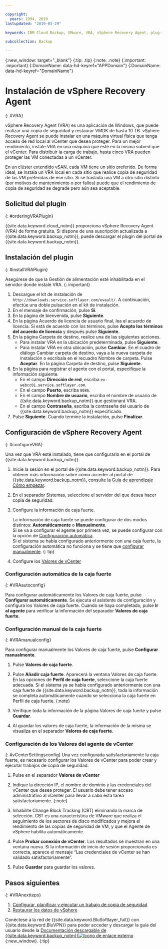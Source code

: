 ```yaml
---

copyright:
  years: 1994, 2019
lastupdated: "2019-03-29"

keywords: IBM Cloud Backup, VMware, VRA, vSphere Recovery Agent, plug-in, plugin, EVault, Carbonite, vSphere

subcollection: Backup

---
```

{:new_window: target="_blank"}
{:tip: .tip}
{:note: .note}
{:important: .important}
{:DomainName: data-hd-keyref="APPDomain"}
{:DomainName: data-hd-keyref="DomainName"}

# Instalación de vSphere Recovery Agent
{: #VRA}

vSphere Recovery Agent (VRA) es una aplicación de Windows, que puede realizar una copia de seguridad y restaurar VMDK de hasta 10 TB. vSphere Recovery Agent se puede instalar en una máquina virtual física que tenga acceso de red local al vCenter que desea proteger. Para un mejor rendimiento, instale VRA en una máquina que esté en la misma subred que el vCenter. Para distribuir la carga de trabajo, hasta cinco VRA pueden proteger las VM conectadas a un vCenter.

En un clúster extendido vSAN, cada VM tiene un sitio preferido. De forma ideal, se instala un VRA local en cada sitio que realice copia de seguridad de las VM preferidas de ese sitio. Si se traslada una VM a otro sitio distinto (por motivos de mantenimiento o por fallos) puede que el rendimiento de copia de seguridad se degrade pero aún sea aceptable.


## Solicitud del plugin
{: #orderingVRAPlugin}

{{site.data.keyword.cloud_notm}} proporciona vSphere Recovery Agent (VRA) de forma gratuita. Si dispone de una suscripción actualizada a {{site.data.keyword.backup_notm}}, puede descargar el plugin del portal de {{site.data.keyword.backup_notm}}.

## Instalación del plugin
{: #installVRAPlugin}

Asegúrese de que la Gestión de alimentación esté inhabilitada en el servidor donde instale VRA.
{: important}

1. Descargue el kit de instalación de `http://downloads.service.softlayer.com/evault/`. A continuación, efectúe una doble pulsación en el kit de instalación.
2. En el mensaje de confirmación, pulse **Sí**.
3. En la página de bienvenida, pulse **Siguiente**.
4. En la página Acuerdo de licencia de usuario final, lea el acuerdo de licencia. Si está de acuerdo con los términos, pulse **Acepto los términos del acuerdo de licencia** y después pulse **Siguiente**.
5. En la página Carpeta de destino, realice una de las siguientes acciones.
   * Para instalar VRA en la ubicación predeterminada, pulse **Siguiente**.
   * Para instalar VRA en otra ubicación, pulse **Cambiar**. En el cuadro de diálogo Cambiar carpeta de destino, vaya a la nueva carpeta de instalación o escríbala en el recuadro Nombre de carpeta. Pulse **Aceptar**. En la página Carpeta de destino, pulse **Siguiente**.
6. En la página para registrar el agente con el portal, especifique la información siguiente.
   * En el campo **Dirección de red**, escriba `ev-webcc01.service.softlayer.com`.
   * En el campo **Puerto**, escriba `8086`.
   * En el campo **Nombre de usuario**, escriba el nombre de usuario de {{site.data.keyword.backup_notm}} que gestionará VRA.
   * En el campo **Contraseña**, escriba la contraseña del usuario de {{site.data.keyword.backup_notm}} especificado.
7.	Pulse **Siguiente**. Cuando termine la instalación, pulse **Finalizar**.

## Configuración de vSphere Recovery Agent
{: #configureVRA}

Una vez que VRA esté instalado, tiene que configurarlo en el portal de {{site.data.keyword.backup_notm}}.

1. Inicie la sesión en el portal de {{site.data.keyword.backup_notm}}. Para obtener más información sobre cómo acceder al portal de {{site.data.keyword.backup_notm}}, consulte la [Guía de aprendizaje Cómo empezar](/docs/infrastructure/Backup?topic=Backup-getting-started#accessingWebCC).
2. En el separador Sistemas, seleccione el servidor del que desea hacer copia de seguridad.
3. Configure la información de caja fuerte.

   La información de caja fuerte se puede configurar de dos modos distintos: **Automáticamente** o **Manualmente**.<br/>Si se va a configurar el agente por primera vez, se puede configurar con la opción de [Configuración automática](#VRAautoconfig).<br/>Si el sistema se había configurado anteriormente con una caja fuerte, la configuración automática no funciona y se tiene que [configurar manualmente](#VRAmanualconfig).
   {: tip}

4. Configure los [Valores de vCenter](#vCenterSettingsconfig)   

### Configuración automática de la caja fuerte
{: #VRAautoconfig}

Para configurar automáticamente los Valores de caja fuerte, pulse **Configurar automáticamente**. Se ejecuta el asistente de configuración y configura los Valores de caja fuerte. Cuando se haya completado, pulse **Ir al agente** para verificar la información del separador **Valores de caja fuerte**.
 

### Configuración manual de la caja fuerte
{: #VRAmanualconfig}

Para configurar manualmente los Valores de caja fuerte, pulse **Configurar manualmente**.   
1. Pulse **Valores de caja fuerte**.
2. Pulse **Añadir caja fuerte**. Aparecerá la ventana Valores de caja fuerte. En las opciones de **Perfil de caja fuerte**, seleccione la caja fuerte adecuada.
   Si el sistema ya se había configurado anteriormente con una caja fuerte de {{site.data.keyword.backup_notm}}, toda la información se completa automáticamente cuando se selecciona la caja fuerte en Perfil de caja fuerte.
   {:note}

3. Verifique toda la información de la página Valores de caja fuerte y pulse **Guardar**.
4. Al guardar los valores de caja fuerte, la información de la misma se visualiza en el separador **Valores de caja fuerte**.


### Configuración de los Valores del agente de vCenter
{: #vCenterSettingsconfig}
Una vez configurada satisfactoriamente la caja fuerte, es necesario configurar los Valores de vCenter para poder crear y ejecutar trabajos de copia de seguridad.

1. Pulse en el separador **Valores de vCenter**
2. Indique la dirección IP, el nombre de dominio y las credenciales del vCenter que desea proteger.
   El usuario debe tener acceso administrativo al vCenter para llevar a cabo esta tarea satisfactoriamente.
   {:note}

3. Inhabilite Change Block Tracking (CBT) eliminando la marca de selección. CBT es una característica de VMware que realiza el seguimiento de los sectores de disco modificados y mejora el rendimiento de las copias de seguridad de VM, y que el Agente de vSphere habilita automáticamente.
4. Pulse **Probar conexión de vCenter**. Los resultados se muestran en una ventana nueva. Si la información de inicio de sesión proporcionada es correcta, aparece el mensaje “Las credenciales de vCenter se han validado satisfactoriamente”.
5. Pulse **Guardar** para guardar los valores. 

## Pasos siguientes
{: #VRAnextteps}
1. [Configurar, planificar y ejecutar un trabajo de copia de seguridad](/docs/infrastructure/Backup?topic=Backup-ConfigureVRA#VConfigureVRA)
2. [Restaurar los datos de vSphere](/docs/infrastructure/Backup?topic=Backup-VRARestore#VRARestore)

Conéctese a la red de {{site.data.keyword.BluSoftlayer_full}} con {{site.data.keyword.BluVPN}} para poder acceder y descargar la guía del usuario desde la [Documentación descargable de {{site.data.keyword.backup_notm}}![Icono de enlace externo](../../icons/launch-glyph.svg "Icono de enlace externo")](http://downloads.service.softlayer.com/evault/Documentation/){:new_window}.
{:tip}
